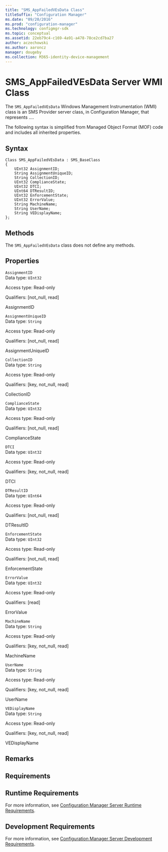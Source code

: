 ```yaml
---
title: "SMS_AppFailedVEsData Class"
titleSuffix: "Configuration Manager"
ms.date: "09/20/2016"
ms.prod: "configuration-manager"
ms.technology: configmgr-sdk
ms.topic: conceptual
ms.assetid: 22eb79c4-c169-4a91-a478-78ce2cd7ba27
author: aczechowski
ms.author: aaroncz
manager: dougeby
ms.collection: M365-identity-device-management
---
```

# SMS_AppFailedVEsData Server WMI Class
The `SMS_AppFailedVEsData` Windows Management Instrumentation (WMI) class is an SMS Provider server class, in Configuration Manager, that represents ….  

 The following syntax is simplified from Managed Object Format (MOF) code and includes all inherited properties.  

## Syntax  

```  
Class SMS_AppFailedVEsData : SMS_BaseClass  
{  
    UInt32 AssignmentID;  
    String AssignmentUniqueID;  
    String CollectionID;  
    UInt32 ComplianceState;  
    UInt32 DTCI;  
    UInt64 DTResultID;  
    UInt32 EnforcementState;  
    UInt32 ErrorValue;  
    String MachineName;  
    String UserName;  
    String VEDisplayName;  
};  
```  

## Methods  
 The `SMS_AppFailedVEsData` class does not define any methods.  

## Properties  
 `AssignmentID`  
 Data type: `UInt32`  

 Access type: Read-only  

 Qualifiers: [not_null, read]  

 AssignmentID    

 `AssignmentUniqueID`  
 Data type: `String`  

 Access type: Read-only  

 Qualifiers: [not_null, read]  

 AssignmentUniqueID    

 `CollectionID`  
 Data type: `String`  

 Access type: Read-only  

 Qualifiers: [key, not_null, read]  

 CollectionID    

 `ComplianceState`  
 Data type: `UInt32`  

 Access type: Read-only  

 Qualifiers: [not_null, read]  

 ComplianceState    

 `DTCI`  
 Data type: `UInt32`  

 Access type: Read-only  

 Qualifiers: [key, not_null, read]  

 DTCI    

 `DTResultID`  
 Data type: `UInt64`  

 Access type: Read-only  

 Qualifiers: [not_null, read]  

 DTResultID    

 `EnforcementState`  
 Data type: `UInt32`  

 Access type: Read-only  

 Qualifiers: [not_null, read]  

 EnforcementState    

 `ErrorValue`  
 Data type: `UInt32`  

 Access type: Read-only  

 Qualifiers: [read]  

 ErrorValue    

 `MachineName`  
 Data type: `String`  

 Access type: Read-only  

 Qualifiers: [key, not_null, read]  

 MachineName    

 `UserName`  
 Data type: `String`  

 Access type: Read-only  

 Qualifiers: [key, not_null, read]  

 UserName    

 `VEDisplayName`  
 Data type: `String`  

 Access type: Read-only  

 Qualifiers: [key, not_null, read]  

 VEDisplayName    

## Remarks  

## Requirements  

## Runtime Requirements  
 For more information, see [Configuration Manager Server Runtime Requirements](../../../develop/core/reqs/server-runtime-requirements.md).  

## Development Requirements  
 For more information, see [Configuration Manager Server Development Requirements](../../../develop/core/reqs/server-development-requirements.md).
